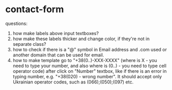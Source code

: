# contact-form
questions:
1. how make labels above input textboxes?
2. how make these labels thicker and change color, if they're not in separate class?
3. how to check if there is a "@" symbol in Email address and .com used or another domain that can be used for email.
4. how to make template go to "+38(0..)-XXX-XXXX" (where is X - you need to type your number, and also where is (0..) - you need to type cell operator code) after click on "Number" textbox, like if there is an error in typing number, e.g. "+38(020) - wrong number". It should accept only Ukrainian operator codes, such as (066);(050);(097) etc.
